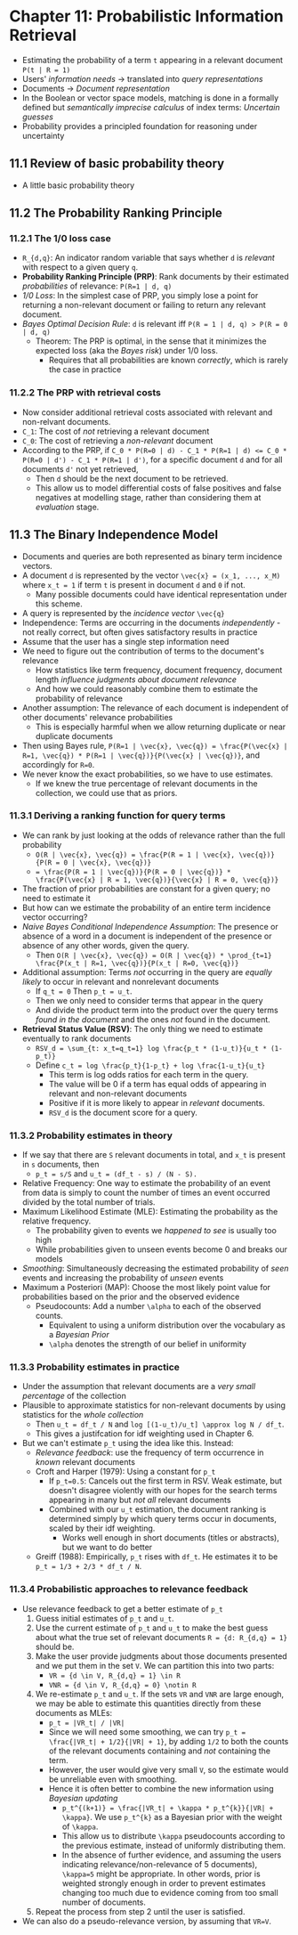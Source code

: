 # Chapter 11: Probabilistic Information Retrieval

- Estimating the probability of a term `t` appearing in a relevant document `P(t | R = 1)`
- Users' *information needs* -> translated into *query representations*
- Documents -> *Document representation*
- In the Boolean or vector space models, matching is done in a formally defined but *semantically imprecise calculus* of index terms: *Uncertain guesses*
- Probability provides a principled foundation for reasoning under uncertainty

## 11.1 Review of basic probability theory

- A little basic probability theory

## 11.2 The Probability Ranking Principle

### 11.2.1 The 1/0 loss case

- `R_{d,q}`: An indicator random variable that says whether `d` is *relevant* with respect to a given query `q`.
- **Probability Ranking Principle (PRP)**: Rank documents by their estimated *probabilities* of relevance: `P(R=1 | d, q)`
- *1/0 Loss*: In the simplest case of PRP, you simply lose a point for returning a non-relevant document or failing to return any relevant document.
- *Bayes Optimal Decision Rule*: `d` is relevant iff `P(R = 1 | d, q) > P(R = 0 | d, q)`
    - Theorem: The PRP is optimal, in the sense that it minimizes the expected loss (aka the *Bayes risk*) under 1/0 loss.
        - Requires that all probabilities are known *correctly*, which is rarely the case in practice

### 11.2.2 The PRP with retrieval costs

- Now consider additional retrieval costs associated with relevant and non-relvant documents.
- `C_1`: The cost of *not* retrieving a relevant document
- `C_0`: The cost of retrieving a *non-relevant* document
- According to the PRP, if `C_0 * P(R=0 | d) - C_1 * P(R=1 | d) <= C_0 * P(R=0 | d') - C_1 * P(R=1 | d')`, for a specific document `d` and for all documents `d'` not yet retrieved,
    - Then `d` should be the next document to be retrieved.
    - This allow us to model differential costs of false positives and false negatives at modelling stage, rather than considering them at *evaluation* stage.

## 11.3 The Binary Independence Model

- Documents and queries are both represented as binary term incidence vectors.
- A document `d` is represented by the vector `\vec{x} = (x_1, ..., x_M)` where `x_t = 1` if term `t` is present in document `d` and `0` if not.
    - Many possible documents could have identical representation under this scheme.
- A query is represented by the *incidence vector* `\vec{q}`
- Independence: Terms are occurring in the documents *independently* - not really correct, but often gives satisfactory results in practice
- Assume that the user has a single step information need
- We need to figure out the contribution of terms to the document's relevance
    - How statistics like term frequency, document frequency, document length *influence judgments about document relevance*
    - And how we could reasonably combine them to estimate the probability of relevance
- Another assumption: The relevance of each document is independent of other documents' relevance probabilities
    - This is especially harmful when we allow returning duplicate or near duplicate documents
- Then using Bayes rule, `P(R=1 | \vec{x}, \vec{q}) = \frac{P(\vec{x} | R=1, \vec{q}) * P(R=1 | \vec{q})}{P(\vec{x} | \vec{q})}`, and accordingly for `R=0`.
- We never know the exact probabilities, so we have to use estimates.
    - If we knew the true percentage of relevant documents in the collection, we could use that as priors.

### 11.3.1 Deriving a ranking function for query terms

- We can rank by just looking at the odds of relevance rather than the full probability
    - `O(R | \vec{x}, \vec{q}) = \frac{P(R = 1 | \vec{x}, \vec{q})}{P(R = 0 | \vec{x}, \vec{q})}`
    - `= \frac{P(R = 1 | \vec{q})}{P(R = 0 | \vec{q})} * \frac{P(\vec{x} | R = 1, \vec{q})}{\vec{x} | R = 0, \vec{q})}`
- The fraction of prior probabilities are constant for a given query; no need to estimate it
- But how can we estimate the probability of an entire term incidence vector occurring?
- *Naive Bayes Conditional Independence Assumption*: The presence or absence of a word in a document is independent of the presence or absence of any other words, given the query.
    - Then `O(R | \vec{x}, \vec{q}) = O(R | \vec{q}) * \prod_{t=1} \frac{P(x_t | R=1, \vec{q})}{P(x_t | R=0, \vec{q})}`
- Additional assumption: Terms *not* occurring in the query are *equally likely* to occur in relevant and nonrelevant documents
    - If `q_t = 0` Then `p_t = u_t`.
    - Then we only need to consider terms that appear in the query
    - And divide the product term into the product over the query terms *found in the document* and the ones *not* found in the document.
- **Retrieval Status Value (RSV)**: The only thing we need to estimate eventually to rank documents
    - `RSV_d = \sum_{t: x_t=q_t=1} log \frac{p_t * (1-u_t)}{u_t * (1-p_t)}`
    - Define `c_t = log \frac{p_t}{1-p_t} + log \frac{1-u_t}{u_t}`
        - This term is log odds ratios for each term in the query.
        - The value will be 0 if a term has equal odds of appearing in relevant and non-relevant documents
        - Positive if it is more likely to appear in *relevant* documents.
        - `RSV_d` is the document score for a query.

### 11.3.2 Probability estimates in theory

- If we say that there are `S` relevant documents in total, and `x_t` is present in `s` documents, then
    - `p_t = s/S` and `u_t = (df_t - s) / (N - S).`
- Relative Frequency: One way to estimate the probability of an event from data is simply to count the number of times an event occurred divided by the total number of trials.
- Maximum Likelihood Estimate (MLE): Estimating the probability as the relative frequency.
    - The probability given to events we *happened to see* is usually too high
    - While probabilities given to unseen events become 0 and breaks our models
- *Smoothing*: Simultaneously decreasing the estimated probability of *seen* events and increasing the probability of *unseen* events
- Maximum a Posteriori (MAP): Choose the most likely point value for probabilities based on the prior and the observed evidence
    - Pseudocounts: Add a number `\alpha` to each of the observed counts.
        - Equivalent to using a uniform distribution over the vocabulary as a *Bayesian Prior*
        - `\alpha` denotes the strength of our belief in uniformity

### 11.3.3 Probability estimates in practice

- Under the assumption that relevant documents are a *very small percentage* of the collection
- Plausible to approximate statistics for non-relevant documents by using statistics for the *whole collection*
    - Then `u_t = df_t / N` and `log [(1-u_t)/u_t] \approx log N / df_t`.
    - This gives a justifcation for idf weighting used in Chapter 6.
- But we can't estimate `p_t` using the idea like this. Instead:
    - *Relevance feedback*: use the frequency of term occurrence in *known* relevant documents
    - Croft and Harper (1979): Using a constant for `p_t`
        - If `p_t=0.5`: Cancels out the first term in RSV. Weak estimate, but doesn't disagree violently with our hopes for the search terms appearing in many but *not all* relevant documents
        - Combined with our `u_t` estimation, the document ranking is determined simply by which query terms occur in documents, scaled by their idf weighting.
            - Works well enough in short documents (titles or abstracts), but we want to do better
    - Greiff (1988): Empirically, `p_t` rises with `df_t`. He estimates it to be `p_t = 1/3 + 2/3 * df_t / N`.

### 11.3.4 Probabilistic approaches to relevance feedback

- Use relevance feedback to get a better estimate of `p_t`
    1. Guess initial estimates of `p_t` and `u_t`.
    2. Use the current estimate of `p_t` and `u_t` to make the best guess about what the true set of relevant documents `R = {d: R_{d,q} = 1}` should be.
    3. Make the user provide judgments about those documents presented and we put them in the set `V`. We can partition this into two parts:
        - `VR = {d \in V, R_{d,q} = 1} \in R`
        - `VNR = {d \in V, R_{d,q} = 0} \notin R`
    4. We re-estimate `p_t` and `u_t`. If the sets `VR` and `VNR` are large enough, we may be able to estimate this quantities directly from these documents as MLEs:
        - `p_t = |VR_t| / |VR|`
        - Since we will need some smoothing, we can try `p_t = \frac{|VR_t| + 1/2}{|VR| + 1}`, by adding `1/2` to both the counts of the relevant documents containing and *not* containing the term.
        - However, the user would give very small `V`, so the estimate would be unreliable even with smoothing.
        - Hence it is often better to combine the new information using *Bayesian updating*
            - `p_t^{(k+1)} = \frac{|VR_t| + \kappa * p_t^{k}}{|VR| + \kappa}`. We use `p_t^{k}` as a Bayesian prior with the weight of `\kappa`.
            - This allow us to distribute `\kappa` pseudocounts according to the previous estimate, instead of uniformly distributing them.
            - In the absence of further evidence, and assuming the users indicating relevance/non-relevance of 5 documents), `\kappa=5` might be appropriate. In other words, prior is weighted strongly enough in order to prevent estimates changing too much due to evidence coming from too small number of documents.
    5. Repeat the process from step 2 until the user is satisfied.
- We can also do a pseudo-relevance version, by assuming that `VR=V`.

